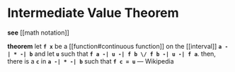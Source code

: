 # Intermediate Value Theorem

**see** [[math notation]]

**theorem** let **`f x`** be a [[function#continuous function]] on the [[interval]] **`a -| * -| b`** and let **`u`** such that **`f a -| u -| f b \/ f b -| u -| f a`**. then, there is a **`c`** in **`a -| * -| b`** such that **`f c = u`** &mdash; Wikipedia

